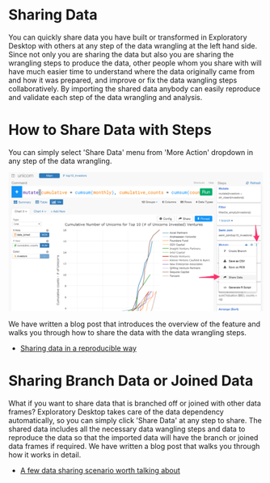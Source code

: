 # Sharing Data

You can quickly share data you have built or transformed in Exploratory Desktop with others at any step of the data wrangling at the left hand side. Since not only you are sharing the data but also you are sharing the wrangling steps to produce the data, other people whom you share with will have much easier time to understand where the data originally came from and how it was prepared, and improve or fix the data wangling steps collaboratively. By importing the shared data anybody can easily reproduce and validate each step of the data wrangling and analysis.

# How to Share Data with Steps

You can simply select 'Share Data' menu from 'More Action' dropdown in any step of the data wrangling.

![](images/data-share-1.png)

We have written a blog post that introduces the overview of the feature and walks you through how to share the data with the data wrangling steps.

* [Sharing data in a reproducible way](https://blog.exploratory.io/sharing-data-in-a-reproducible-way-f0e8d07ce431#.xtutopgwv)

# Sharing Branch Data or Joined Data

What if you want to share data that is branched off or joined with other data frames? Exploratory Desktop takes care of the data dependency automatically, so you can simply click 'Share Data' at any step to share. The shared data includes all the necessary data wangling steps and data to reproduce the data so that the imported data will have the branch or joined data frames if required. We have written a blog post that walks you through how it works in detail.

* [A few data sharing scenario worth talking about](https://blog.exploratory.io/a-few-data-sharing-scenario-worth-talking-about-97c0f8d66474#.j5hiabrnk)
